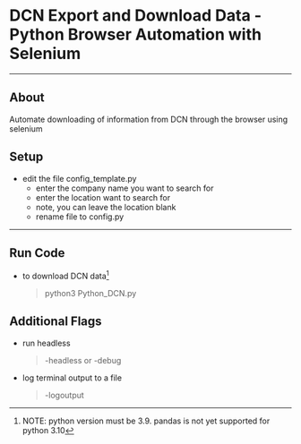 # DCN Export and Download Data - Python Browser Automation with Selenium

---
## About

Automate downloading of information from DCN through the browser using selenium

## Setup

- edit the file config_template.py
  - enter the company name you want to search for
  - enter the location want to search for
  - note, you can leave the location blank
  - rename file to config.py

---
## Run Code
- to download DCN data[^1]
  > python3 Python_DCN.py

    [^1]:NOTE: python version must be 3.9. pandas is not yet supported for python 3.10
## Additional Flags
- run headless
  > -headless
  > or
  > -debug
- log terminal output to a file
  > -logoutput
